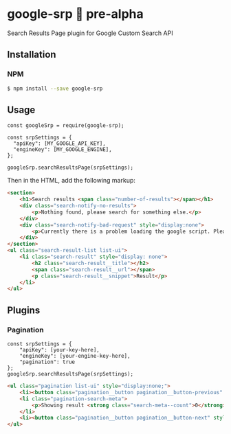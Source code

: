 # google-srp :construction: pre-alpha
Search Results Page plugin for Google Custom Search API

## Installation

### NPM

```bash
$ npm install --save google-srp
```

## Usage

```node
const googleSrp = require(google-srp);

const srpSettings = {
  "apiKey": [MY_GOOGLE_API_KEY],
  "engineKey": [MY_GOOGLE_ENGINE],
};

googleSrp.searchResultsPage(srpSettings);
```

Then in the HTML, add the following markup:

```html
<section>
    <h1>Search results <span class="number-of-results"></span></h1>
    <div class="search-notify-no-results">
        <p>Nothing found, please search for something else.</p>
    </div>
    <div class="search-notify-bad-request" style="display:none">
        <p>Currently there is a problem loading the google script. Please come back later.</p>
    </div>
</section>
<ul class="search-result-list list-ui">
    <li class="search-result" style="display: none">
        <h2 class="search-result__title"></h2>
        <span class="search-result__url"></span>
        <p class="search-result__snippet">Result</p>
    </li>
</ul>
```

## Plugins

### Pagination

```node
const srpSettings = {
    "apiKey": [your-key-here],
    "engineKey": [your-engine-key-here],
    "pagination": true
};
googleSrp.searchResultsPage(srpSettings);
```

```html
<ul class="pagination list-ui" style="display:none;">
    <li><button class="pagination__button pagination__button-previous" style="display:none;">&laquo; Previous page</button></li>
    <li class="pagination-search-meta">
        <p>Showing result <strong class="search-meta--count">0</strong> to <strong class="search-meta--total">0</strong></p>
    </li>
    <li><button class="pagination__button pagination__button-next" style="display:none;">Next page &raquo;</button></li>
</ul>
```

